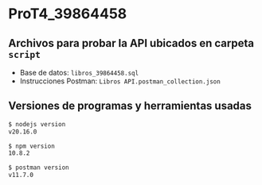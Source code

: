 # ProT4_39864458

## Archivos para probar la API ubicados en carpeta `script`
- Base de datos: `libros_39864458.sql`
- Instrucciones Postman: `Libros API.postman_collection.json`

## Versiones de programas y herramientas usadas
```bash
$ nodejs version 
v20.16.0

$ npm version 
10.8.2

$ postman version
v11.7.0
